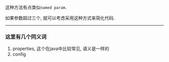 这种方法有点类似`named param`.

如果参数超过三个, 就可以考虑采用这种方式来简化代码.



---

### 这里有几个同义词
1. properties, 这个在java中比较常见, 语义是一样的
2. config
